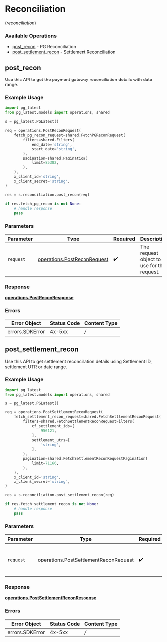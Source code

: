 # Reconciliation
(*reconciliation*)

### Available Operations

* [post_recon](#post_recon) - PG Reconciliation
* [post_settlement_recon](#post_settlement_recon) - Settlement Reconciliation

## post_recon

Use this API to get the payment gateway reconciliation details with date range.

### Example Usage

```python
import pg_latest
from pg_latest.models import operations, shared

s = pg_latest.PGLatest()

req = operations.PostReconRequest(
    fetch_pg_recon_request=shared.FetchPGReconRequest(
        filters=shared.Filters(
            end_date='string',
            start_date='string',
        ),
        pagination=shared.Pagination(
            limit=85382,
        ),
    ),
    x_client_id='string',
    x_client_secret='string',
)

res = s.reconciliation.post_recon(req)

if res.fetch_pg_recon is not None:
    # handle response
    pass
```

### Parameters

| Parameter                                                                  | Type                                                                       | Required                                                                   | Description                                                                |
| -------------------------------------------------------------------------- | -------------------------------------------------------------------------- | -------------------------------------------------------------------------- | -------------------------------------------------------------------------- |
| `request`                                                                  | [operations.PostReconRequest](../../models/operations/postreconrequest.md) | :heavy_check_mark:                                                         | The request object to use for the request.                                 |


### Response

**[operations.PostReconResponse](../../models/operations/postreconresponse.md)**
### Errors

| Error Object    | Status Code     | Content Type    |
| --------------- | --------------- | --------------- |
| errors.SDKError | 4x-5xx          | */*             |

## post_settlement_recon

Use this API to get settlement reconciliation details using Settlement ID, settlement UTR or date range.

### Example Usage

```python
import pg_latest
from pg_latest.models import operations, shared

s = pg_latest.PGLatest()

req = operations.PostSettlementReconRequest(
    fetch_settlement_recon_request=shared.FetchSettlementReconRequest(
        filters=shared.FetchSettlementReconRequestFilters(
            cf_settlement_ids=[
                956121,
            ],
            settlement_utrs=[
                'string',
            ],
        ),
        pagination=shared.FetchSettlementReconRequestPagination(
            limit=71166,
        ),
    ),
    x_client_id='string',
    x_client_secret='string',
)

res = s.reconciliation.post_settlement_recon(req)

if res.fetch_settlement_recon is not None:
    # handle response
    pass
```

### Parameters

| Parameter                                                                                      | Type                                                                                           | Required                                                                                       | Description                                                                                    |
| ---------------------------------------------------------------------------------------------- | ---------------------------------------------------------------------------------------------- | ---------------------------------------------------------------------------------------------- | ---------------------------------------------------------------------------------------------- |
| `request`                                                                                      | [operations.PostSettlementReconRequest](../../models/operations/postsettlementreconrequest.md) | :heavy_check_mark:                                                                             | The request object to use for the request.                                                     |


### Response

**[operations.PostSettlementReconResponse](../../models/operations/postsettlementreconresponse.md)**
### Errors

| Error Object    | Status Code     | Content Type    |
| --------------- | --------------- | --------------- |
| errors.SDKError | 4x-5xx          | */*             |
